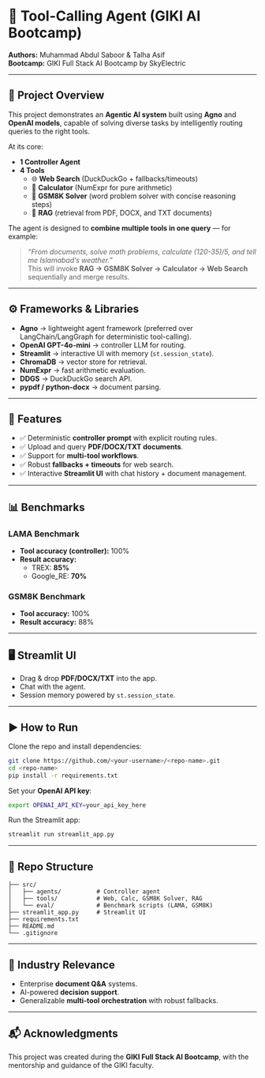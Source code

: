 # 🤖 Tool-Calling Agent (GIKI AI Bootcamp)

**Authors:** Muhammad Abdul Saboor & Talha Asif  
**Bootcamp:** GIKI Full Stack AI Bootcamp by SkyElectric  

---

## 📌 Project Overview
This project demonstrates an **Agentic AI system** built using **Agno** and **OpenAI models**, capable of solving diverse tasks by intelligently routing queries to the right tools.  

At its core:  
- **1 Controller Agent**  
- **4 Tools**  
  - 🌐 **Web Search** (DuckDuckGo + fallbacks/timeouts)  
  - 🧮 **Calculator** (NumExpr for pure arithmetic)  
  - 📘 **GSM8K Solver** (word problem solver with concise reasoning steps)  
  - 📄 **RAG** (retrieval from PDF, DOCX, and TXT documents)  

The agent is designed to **combine multiple tools in one query** — for example:  
> *“From documents, solve math problems, calculate (120-35)/5, and tell me Islamabad’s weather.”*  
This will invoke **RAG → GSM8K Solver → Calculator → Web Search** sequentially and merge results.  

---

## ⚙️ Frameworks & Libraries
- **Agno** → lightweight agent framework (preferred over LangChain/LangGraph for deterministic tool-calling).  
- **OpenAI GPT-4o-mini** → controller LLM for routing.  
- **Streamlit** → interactive UI with memory (`st.session_state`).  
- **ChromaDB** → vector store for retrieval.  
- **NumExpr** → fast arithmetic evaluation.  
- **DDGS** → DuckDuckGo search API.  
- **pypdf / python-docx** → document parsing.  

---

## 🚀 Features
- ✅ Deterministic **controller prompt** with explicit routing rules.  
- ✅ Upload and query **PDF/DOCX/TXT documents**.  
- ✅ Support for **multi-tool workflows**.  
- ✅ Robust **fallbacks + timeouts** for web search.  
- ✅ Interactive **Streamlit UI** with chat history + document management.  

---

## 📊 Benchmarks
### LAMA Benchmark
- **Tool accuracy (controller):** 100%  
- **Result accuracy:**  
  - TREX: **85%**  
  - Google_RE: **70%**

### GSM8K Benchmark
- **Tool accuracy:** 100%  
- **Result accuracy:** 88%  

---

## 🖥️ Streamlit UI
- Drag & drop **PDF/DOCX/TXT** into the app.  
- Chat with the agent.  
- Session memory powered by `st.session_state`.  

---

## ▶️ How to Run
Clone the repo and install dependencies:

```bash
git clone https://github.com/<your-username>/<repo-name>.git
cd <repo-name>
pip install -r requirements.txt
```

Set your **OpenAI API key**:
```bash
export OPENAI_API_KEY=your_api_key_here
```

Run the Streamlit app:
```bash
streamlit run streamlit_app.py
```

---

## 📂 Repo Structure
```
├── src/
│   ├── agents/          # Controller agent
│   ├── tools/           # Web, Calc, GSM8K Solver, RAG
│   └── eval/            # Benchmark scripts (LAMA, GSM8K)
├── streamlit_app.py     # Streamlit UI
├── requirements.txt
├── README.md
└── .gitignore
```

---

## 🌟 Industry Relevance
- Enterprise **document Q&A** systems.  
- AI-powered **decision support**.  
- Generalizable **multi-tool orchestration** with robust fallbacks.  

---

## 📬 Acknowledgments
This project was created during the **GIKI Full Stack AI Bootcamp**, with the mentorship and guidance of the GIKI faculty.  
